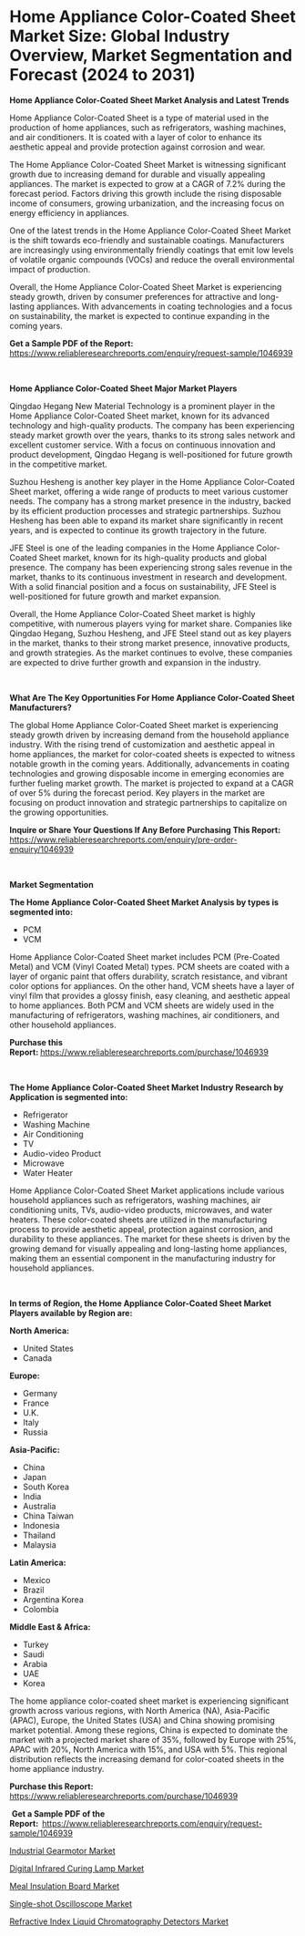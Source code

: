 <p><h1>Home Appliance Color-Coated Sheet Market Size: Global Industry Overview, Market Segmentation and Forecast (2024 to 2031)</h1></p><p><strong>Home Appliance Color-Coated Sheet Market Analysis and Latest Trends</strong></p>
<p><p>Home Appliance Color-Coated Sheet is a type of material used in the production of home appliances, such as refrigerators, washing machines, and air conditioners. It is coated with a layer of color to enhance its aesthetic appeal and provide protection against corrosion and wear.</p><p>The Home Appliance Color-Coated Sheet Market is witnessing significant growth due to increasing demand for durable and visually appealing appliances. The market is expected to grow at a CAGR of 7.2% during the forecast period. Factors driving this growth include the rising disposable income of consumers, growing urbanization, and the increasing focus on energy efficiency in appliances.</p><p>One of the latest trends in the Home Appliance Color-Coated Sheet Market is the shift towards eco-friendly and sustainable coatings. Manufacturers are increasingly using environmentally friendly coatings that emit low levels of volatile organic compounds (VOCs) and reduce the overall environmental impact of production.</p><p>Overall, the Home Appliance Color-Coated Sheet Market is experiencing steady growth, driven by consumer preferences for attractive and long-lasting appliances. With advancements in coating technologies and a focus on sustainability, the market is expected to continue expanding in the coming years.</p></p>
<p><strong>Get a Sample PDF of the Report:&nbsp;</strong> <a href="https://www.reliableresearchreports.com/enquiry/request-sample/1046939">https://www.reliableresearchreports.com/enquiry/request-sample/1046939</a></p>
<p>&nbsp;</p>
<p><strong>Home Appliance Color-Coated Sheet Major Market Players</strong></p>
<p><p>Qingdao Hegang New Material Technology is a prominent player in the Home Appliance Color-Coated Sheet market, known for its advanced technology and high-quality products. The company has been experiencing steady market growth over the years, thanks to its strong sales network and excellent customer service. With a focus on continuous innovation and product development, Qingdao Hegang is well-positioned for future growth in the competitive market.</p><p>Suzhou Hesheng is another key player in the Home Appliance Color-Coated Sheet market, offering a wide range of products to meet various customer needs. The company has a strong market presence in the industry, backed by its efficient production processes and strategic partnerships. Suzhou Hesheng has been able to expand its market share significantly in recent years, and is expected to continue its growth trajectory in the future.</p><p>JFE Steel is one of the leading companies in the Home Appliance Color-Coated Sheet market, known for its high-quality products and global presence. The company has been experiencing strong sales revenue in the market, thanks to its continuous investment in research and development. With a solid financial position and a focus on sustainability, JFE Steel is well-positioned for future growth and market expansion.</p><p>Overall, the Home Appliance Color-Coated Sheet market is highly competitive, with numerous players vying for market share. Companies like Qingdao Hegang, Suzhou Hesheng, and JFE Steel stand out as key players in the market, thanks to their strong market presence, innovative products, and growth strategies. As the market continues to evolve, these companies are expected to drive further growth and expansion in the industry.</p></p>
<p>&nbsp;</p>
<p><strong>What Are The Key Opportunities For Home Appliance Color-Coated Sheet Manufacturers?</strong></p>
<p><p>The global Home Appliance Color-Coated Sheet market is experiencing steady growth driven by increasing demand from the household appliance industry. With the rising trend of customization and aesthetic appeal in home appliances, the market for color-coated sheets is expected to witness notable growth in the coming years. Additionally, advancements in coating technologies and growing disposable income in emerging economies are further fueling market growth. The market is projected to expand at a CAGR of over 5% during the forecast period. Key players in the market are focusing on product innovation and strategic partnerships to capitalize on the growing opportunities.</p></p>
<p><strong>Inquire or Share Your Questions If Any Before Purchasing This Report:</strong> <a href="https://www.reliableresearchreports.com/enquiry/pre-order-enquiry/1046939">https://www.reliableresearchreports.com/enquiry/pre-order-enquiry/1046939</a></p>
<p>&nbsp;</p>
<p><strong>Market Segmentation</strong></p>
<p><strong>The Home Appliance Color-Coated Sheet Market Analysis by types is segmented into:</strong></p>
<p><ul><li>PCM</li><li>VCM</li></ul></p>
<p><p>Home Appliance Color-Coated Sheet market includes PCM (Pre-Coated Metal) and VCM (Vinyl Coated Metal) types. PCM sheets are coated with a layer of organic paint that offers durability, scratch resistance, and vibrant color options for appliances. On the other hand, VCM sheets have a layer of vinyl film that provides a glossy finish, easy cleaning, and aesthetic appeal to home appliances. Both PCM and VCM sheets are widely used in the manufacturing of refrigerators, washing machines, air conditioners, and other household appliances.</p></p>
<p><strong>Purchase this Report:&nbsp;</strong><a href="https://www.reliableresearchreports.com/purchase/1046939">https://www.reliableresearchreports.com/purchase/1046939</a></p>
<p>&nbsp;</p>
<p><strong>The Home Appliance Color-Coated Sheet Market Industry Research by Application is segmented into:</strong></p>
<p><ul><li>Refrigerator</li><li>Washing Machine</li><li>Air Conditioning</li><li>TV</li><li>Audio-video Product</li><li>Microwave</li><li>Water Heater</li></ul></p>
<p><p>Home Appliance Color-Coated Sheet Market applications include various household appliances such as refrigerators, washing machines, air conditioning units, TVs, audio-video products, microwaves, and water heaters. These color-coated sheets are utilized in the manufacturing process to provide aesthetic appeal, protection against corrosion, and durability to these appliances. The market for these sheets is driven by the growing demand for visually appealing and long-lasting home appliances, making them an essential component in the manufacturing industry for household appliances.</p></p>
<p>&nbsp;</p>
<p><strong>In terms of Region, the Home Appliance Color-Coated Sheet Market Players available by Region are:</strong></p>
<p>
    <p> <strong> North America: </strong>
        <ul>
            <li>United States</li>
            <li>Canada</li>
        </ul>
        </p> 
    <p> <strong> Europe: </strong>
        <ul>
            <li>Germany</li>
            <li>France</li>
            <li>U.K.</li>
            <li>Italy</li>
            <li>Russia</li>
        </ul>
        </p> 
    <p> <strong> Asia-Pacific: </strong>
        <ul>
            <li>China</li>
            <li>Japan</li>
            <li>South Korea</li>
            <li>India</li>
            <li>Australia</li>
            <li>China Taiwan</li>
            <li>Indonesia</li>
            <li>Thailand</li>
            <li>Malaysia</li>
        </ul>
        </p> 
    <p> <strong> Latin America: </strong>
        <ul>
            <li>Mexico</li>
            <li>Brazil</li>
            <li>Argentina Korea</li>
            <li>Colombia</li>
        </ul>
        </p> 
    <p> <strong> Middle East & Africa: </strong>
        <ul>
            <li>Turkey</li>
            <li>Saudi</li>
            <li>Arabia</li>
            <li>UAE</li>
            <li>Korea</li>
        </ul>
    </p>
    </p>
<p><p>The home appliance color-coated sheet market is experiencing significant growth across various regions, with North America (NA), Asia-Pacific (APAC), Europe, the United States (USA) and China showing promising market potential. Among these regions, China is expected to dominate the market with a projected market share of 35%, followed by Europe with 25%, APAC with 20%, North America with 15%, and USA with 5%. This regional distribution reflects the increasing demand for color-coated sheets in the home appliance industry.</p></p>
<p><strong>Purchase this Report: </strong><a href="https://www.reliableresearchreports.com/purchase/1046939">https://www.reliableresearchreports.com/purchase/1046939</a></p>
<p>&nbsp;<strong>Get a Sample PDF of the Report:&nbsp;&nbsp;</strong><a href="https://www.reliableresearchreports.com/enquiry/request-sample/1046939">https://www.reliableresearchreports.com/enquiry/request-sample/1046939</a></p>
<p><strong></strong></p>
<p><p><a href="https://medium.com/@mattwalker9889/industrial-gearmotor-market-exploring-market-share-market-trends-and-future-growth-d0d357d1b896">Industrial Gearmotor Market</a></p><p><a href="https://medium.com/@mattwalker9889/digital-infrared-curing-lamp-market-size-reveals-the-best-marketing-channels-in-global-industry-0121926ee50b">Digital Infrared Curing Lamp Market</a></p><p><a href="https://medium.com/@mattwalker9889/meal-insulation-board-market-size-and-market-trends-complete-industry-overview-2024-to-2031-ffe099998532">Meal Insulation Board Market</a></p><p><a href="https://medium.com/@mattwalker9889/single-shot-oscilloscope-market-exploring-market-share-market-trends-and-future-growth-c07517dbb1da">Single-shot Oscilloscope Market</a></p><p><a href="https://medium.com/@mattwalker9889/refractive-index-liquid-chromatography-detectors-market-size-and-market-trends-complete-industry-df8f232945f1">Refractive Index Liquid Chromatography Detectors Market</a></p></p>